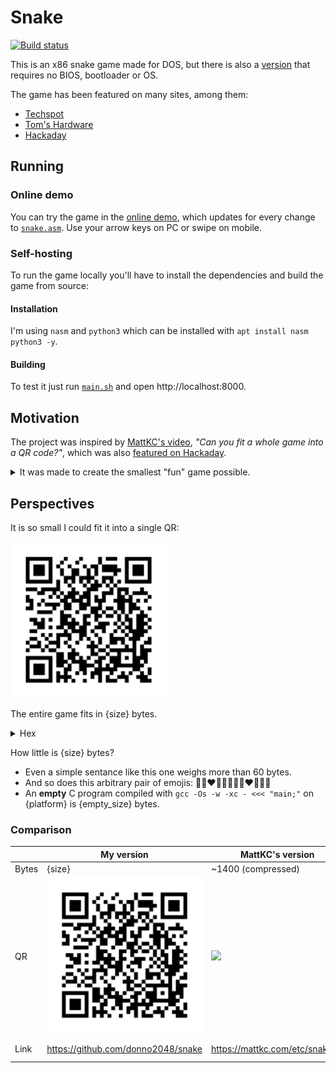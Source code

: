 # Snake

[![Build status](https://github.com/donno2048/snake/actions/workflows/update.yml/badge.svg)](https://github.com/donno2048/snake/actions/workflows/update.yml)

This is an x86 snake game made for DOS, but there is also a [version](https://github.com/donno2048/snake-bios) that requires no BIOS, bootloader or OS.

The game has been featured on many sites, among them:
 - [Techspot](https://www.techspot.com/news/106339-coder-shrinks-classic-snake-game-down-56-byte.html)
 - [Tom's Hardware](https://www.tomshardware.com/video-games/pc-gaming/snake-game-port-is-only-56-bytes-big-and-and-fits-in-a-qr-code)
 - [Hackaday](https://hackaday.com/2023/08/03/its-snake-in-a-qr-code-but-smaller/)

## Running

### Online demo

You can try the game in the [online demo](https://donno2048.github.io/snake/), which updates for every change to [`snake.asm`](/snake.asm). Use your arrow keys on PC or swipe on mobile.

### Self-hosting

To run the game locally you'll have to install the dependencies and build the game from source:

#### Installation

I'm using `nasm` and `python3` which can be installed with `apt install nasm python3 -y`.

#### Building

To test it just run [`main.sh`](/main.sh) and open http://localhost:8000.

## Motivation

The project was inspired by [MattKC's video](https://youtu.be/ExwqNreocpg), _"Can you fit a whole game into a QR code?"_, which was also [featured on Hackaday](https://hackaday.com/2020/08/17/fitting-snake-into-a-qr-code/).

<details>
  <summary>It was made to create the smallest "fun" game possible.</summary>
  <br/>

For the people mentioning jinX's snake64 I'd note that without disparaging the achievement made by jinX, his implementation does not obey the same restrictions mine does: In his version, the snake can go through the right side directly to the left side but not from top to bottom, food items randomly spawn so there could be 30 simultaneously, some random pixels are turning white, you need to use 4, 6, 8, 2 keys to move instead of the arrows, you must start the game with downwards movement or it crashes, you have to `clear` the screen before starting the game, you have to initialize the correct video mode ahead, when you go through the top and supposed to lose you can just go back down, and as jinX stated "It will not work if you run a game from DOSBox terminal. It requires 0 (or 50h, 80h, 0D0h...) value in port 60h on start."

For the countless people saying I'm intentionally not mentioning the _Hugi Size Coding Competition_ (a competition in which the competitors had to make the smallest nibbles game to win) here is my reply to one such comment (from when the game was still 133 bytes):

> Firstly, it seems that you didn't even read the rules of the "Nibbles" game:
>
> > in the inside of this border  a  "snake"  is  supposed  to grow,  whose size  is  one  pixel at the beginning. after starting the program, the snake's size shall grow one pixel more in each repetition  of the program's main-loop.
>
> Which is simply not the same as snake and a **lot** less difficult to implement.
>
> Secondly, the implementations from this competition have flaws (not that they're not good but I'm saying it doesn't make my version bad) like, for example from the comments in the winning entry:
>
> > game can't handle any other keys but keypad arrow keys, you need to start it by typing pause|nibbles in DOS prompt and then hitting an arrow key
>
> and
>
> > Because top memory segment in PSP is environment dependant\[sic\] you need version suitable for your environment
>
> and it doesn't even work on DOSBox because of some special configurations needed.
>
> From the second place entry:
>
> > When starting this program, press the 2 (DOWN) key \_\_IMMEDIATELY\_\_
>
> And it too won't work without setting the cycle count and changing it sometimes breaks the game
>
> As for the third place
>
> > press  '8','4','6' but not '2' once game begins immediately
>
> and the game breaks in the same way the second place does (and needs the same cycle adjusting) but the walls are also broken.
>
> I'll look at the fourth place entry and stop wasting my time doing this,
>
> Well, just looked at it and couldn't make it to boot
>
> And lastly, what place is your entry to the competition? Before you criticize other people first check your criticism is correct and try doing it yourself before you judge.
>
> Thanks for the feedback anyways :)
>
> P.S. I didn't even claim my version was ideal, the main point of the post was asking for help, and this comment actually made me feel better about my implementation in a way, as in an actual size optimization competition someone had a submission of 121 bytes for just a line extending over the screen and my entire snake game (which obviously contains this functionality just as a small part of the entire program) takes only 12 bytes more now, and if I can fix the PR only 7 bytes more.

AFAIK This is the smallest snake game ever made.
</details>

## Perspectives

It is so small I could fit it into a single QR:

<img src="/demo/qr.png" width="250"/>

The entire game fits in {size} bytes.

<details>
  <summary>Hex</summary>
  <br/>
    
```
{hex}
```
</details>

How little is {size} bytes?

- Even a simple sentance like this one weighs more than 60 bytes.
- And so does this arbitrary pair of emojis: 👩🏼‍❤️‍💋‍👨🏼👩🏼‍❤️‍💋‍👨🏼
- An **empty** C program compiled with `gcc -Os -w -xc - <<< "main;"` on {platform} is {empty_size} bytes.

### Comparison

||My version|MattKC's version|ibara's version|EimaMei's version|
|-|-|-|-|-|
|Bytes|{size}|~1400 (compressed)|2024|2953|
|QR|<img src="/demo/qr.png" width="250"/>|<img src="https://mattkc.com/etc/snakeqr/code.png" width="250"/>|<img src="https://raw.githubusercontent.com/ibara/snakeqr/master/snakeqr.png" width="250"/>|<img src="https://raw.githubusercontent.com/EimaMei/snake-qr/main/images/code.png" width="250"/>|
|Link|https://github.com/donno2048/snake|https://mattkc.com/etc/snakeqr/|https://github.com/ibara/snakeqr|https://github.com/EimaMei/snake-qr|
